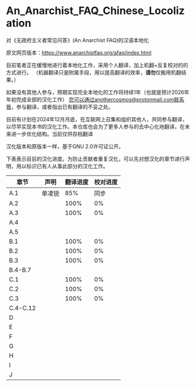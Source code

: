 # An_Anarchist_FAQ_Chinese_Locolization

对《无政府主义者常见问答》(An Anarchist FAQ)的汉语本地化

原文网页版本：https://www.anarchistfaq.org/afaq/index.html

目前笔者正在缓慢地进行着本地化工作，采用个人翻译，加上机翻+反复校对的的方式进行。
（机器翻译只是附属手段，用以提高翻译的效率，**请勿**仅搬用机翻结果。）

如果没有其他人参与，预期实现完全本地化的工作将持续1年（也就是预计2026年年初完成全部的汉化工作）
您可以通过anothercosmos@protonmail.com联系我，参与翻译，或者指出已有翻译的不妥之处。

目前有计划在2024年12月月底，在互联网上召集和组织其他人，共同参与翻译，以尽早实现本书的汉化工作。本仓库也会为了更多人参与的去中心化地翻译，在未来进一步优化结构。当前仅供存档翻译

汉化版本和原版本一样，基于GNU 2.0许可证公开。

下表表示目前的汉化进度。为防止贡献者重复汉化，可以先对想汉化的章节进行声明，用以标识已有人从事此部分的汉化工作。

| 章节  | 声明  | 翻译进度  | 校对进度  |
| --- | --- | --- | --- |
| A.1 | 单凌锐 | 85% | 同步   |
| A.2 |     | 100% | 0%  |
| A.3 |     | 100% | 0%   |
| A.4 |     |     |     |
| A.5 |     |     |     |
| B.1 |     | 100% | 0%   |
| B.2 |     | 100% | 0%   |
| B.3 |     | 100% | 0%   |
| B.4-B.7 |     |     |     |
| C.1 |     | 100% | 0%   |
| C.2 |     | 100% | 0%   |
| C.3 |     | 100% | 0%   |
| C.4-C.12 |     |     |     |
| D   |     |     |     |
| E   |     |     |     |
| F   |     |     |     |
| G   |     |     |     |
| H   |     |     |     |
| I   |     |     |     |
| J   |     |     |     |
